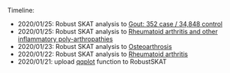 Timeline:

* 2020/01/25: Robust SKAT analysis to [Gout: 352 case / 34,848 control](extdata/Gout/)
* 2020/01/25: Robust SKAT analysis to [Rheumatoid arthritis and other inflammatory poly-arthropathies](extdata/RA-IPA/)
* 2020/01/23: Robust SKAT analysis to [Osteoarthrosis](extdata/OA/)
* 2020/01/22: Robust SKAT analysis to [Rheumatoid arthritis](extdata/RA/)
* 2020/01/21: upload [qqplot](./R/qqplot.R) function to RobustSKAT
